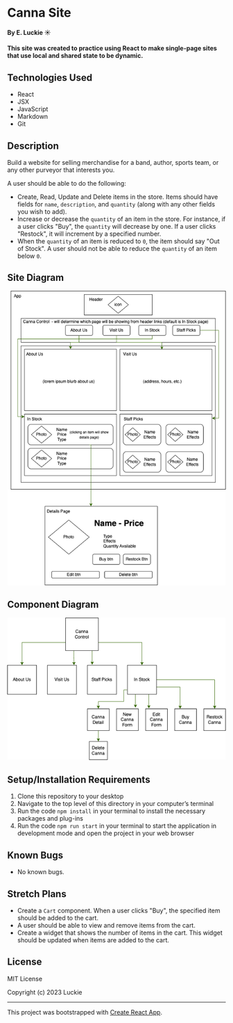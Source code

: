 # Canna Site

#### By E. Luckie ☀️

#### This site was created to practice using React to make single-page sites that use local and shared state to be dynamic.

## Technologies Used

* React
* JSX
* JavaScript
* Markdown
* Git

## Description

Build a website for selling merchandise for a band, author, sports team, or any other purveyor that interests you.

A user should be able to do the following:

* Create, Read, Update and Delete items in the store. Items should have fields for ``name``, ``description``, and ``quantity`` (along with any other fields you wish to add).
* Increase or decrease the ``quantity`` of an item in the store. For instance, if a user clicks "Buy", the ``quantity`` will decrease by one. If a user clicks "Restock", it will increment by a specified number.
* When the ``quantity`` of an item is reduced to ``0``, the item should say "Out of Stock". A user should not be able to reduce the ``quantity`` of an item below ``0``.

## Site Diagram
![site diagram](./src/img/canna-site-diagram.png)

## Component Diagram
![component diagram](./src/img/canna-components.png)

<!-- UPDATE BOTH DIAGRAMS -->

## Setup/Installation Requirements

1. Clone this repository to your desktop
2. Navigate to the top level of this directory in your computer’s terminal
3. Run the code ```npm install``` in your terminal to install the necessary packages and plug-ins
4. Run the code ```npm run start``` in your terminal to start the application in development mode and open the project in your web browser

## Known Bugs

* No known bugs.

## Stretch Plans

* Create a ``Cart`` component. When a user clicks "Buy", the specified item should be added to the cart.
* A user should be able to view and remove items from the cart.
* Create a widget that shows the number of items in the cart. This widget should be updated when items are added to the cart.

## License

MIT License

Copyright (c) 2023 Luckie

______________

This project was bootstrapped with [Create React App](https://github.com/facebook/create-react-app).